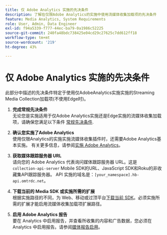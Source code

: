 ```yaml
---
title: 仅 Adobe Analytics 实施的先决条件
description: 了解在仅限Adobe Analytics的实施中使用流媒体收集加载项的先决条件
feature: Media Analytics, System Requirements
role: User, Admin, Data Engineer
exl-id: f94a5339-f777-44ec-ba79-0a1986c52225
source-git-commit: 240fa48bdc738425e04cd29c27625c7dd612ff18
workflow-type: tm+mt
source-wordcount: '219'
ht-degree: 43%

---
```


# 仅 Adobe Analytics 实施的先决条件

此部分中描述的先决条件特定于使用仅AdobeAnalytics实施实施的Streaming Media Collection加载项(不使用Edge时)。

1. **完成常规先决条件**<br>
无论您是实施适用于仅Adobe Analytics实施还是Edge实施的流媒体收集加载项，请确保您满足以下条件 [常规先决条件](/help/getting-started/prereqs.md).

1. **确认您实施了Adobe Analytics**<br>
使用仅限Analytics的实施实施流媒体收集插件时，还需要Adobe Analytics基本实施。 有关更多信息，请参阅[实施 Adobe Analytics](https://experienceleague.adobe.com/docs/analytics/implementation/home.html?lang=zh-Hans)。

1. **获取媒体跟踪服务器 URL**<br>
请向您的 Adobe Analytics 代表询问媒体跟踪服务器 URL。这是 `collection-api-server` Mobile SDK的URL、JavaScript SDK和Roku的非收藏集API跟踪服务器。 API 实施的域名是：`[your_namespace].hb-api.omtrdc.net`。

1. **下载当前的 Media SDK 或实施所需的扩展**<br>
根据实施路径的不同，为 Web、移动或过顶平台[下载当前 SDK](/help/getting-started/download-sdks.md)。必须实施所需的扩展才能启用流媒体收集加载项扩展路径。

1. **启用 Adobe Analytics 报告**<br>
要在 Analytics 中启用报告，并查看所收集的内容和广告数据，您必须在 Analytics 中启用报告。请参阅[媒体报告启用](/help/reporting/media-reports-enable.md)。
